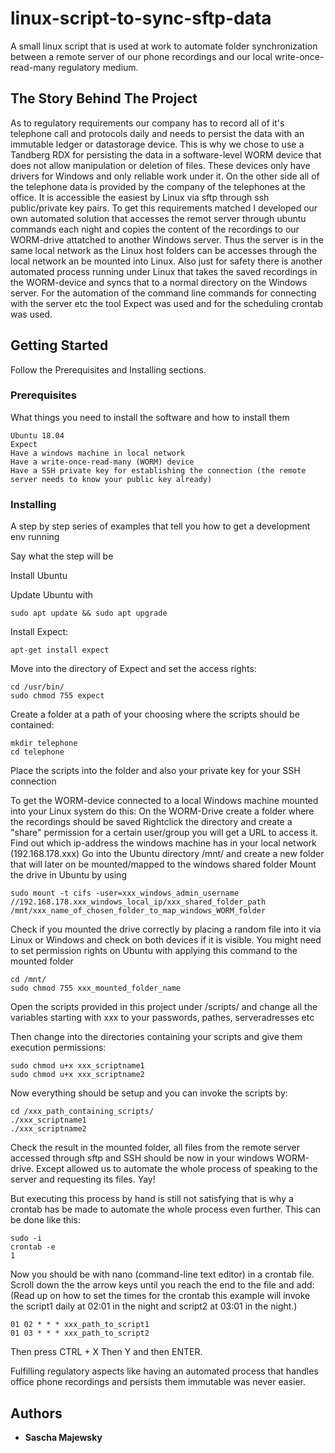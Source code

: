 # linux-script-to-sync-sftp-data

A small linux script that is used at work to automate folder synchronization between a remote server of our phone recordings and our local write-once-read-many regulatory medium.

## The Story Behind The Project

As to regulatory requirements our company has to record all of it's telephone call and protocols daily and needs to persist the data with an immutable ledger or datastorage device. This is why we chose to use a Tandberg RDX for persisting the data in a software-level WORM device that does not allow manipulation or deletion of files. These devices only have drivers for Windows and only reliable work under it. On the other side all of the telephone data is provided by the company of the telephones at the office. It is accessible the easiest by Linux via sftp through ssh public/private key pairs. To get this requirements matched I developed our own automated solution that accesses the remot server through ubuntu commands each night and copies the content of the recordings to our WORM-drive attatched to another Windows server. Thus the server is in the same local network as the Linux host folders can be accesses through the local network an be mounted into Linux. Also just for safety there is another automated process running under Linux that takes the saved recordings in the WORM-device and syncs that to a normal directory on the Windows server. For the automation of the command line commands for connecting with the server etc the tool Expect was used and for the scheduling crontab was used.

## Getting Started

Follow the Prerequisites and Installing sections.

### Prerequisites

What things you need to install the software and how to install them

```
Ubuntu 18.04
Expect
Have a windows machine in local network
Have a write-once-read-many (WORM) device
Have a SSH private key for establishing the connection (the remote server needs to know your public key already)
```

### Installing

A step by step series of examples that tell you how to get a development env running

Say what the step will be


Install Ubuntu

Update Ubuntu with
```
sudo apt update && sudo apt upgrade
```

Install Expect:
```
apt-get install expect
```

Move into the directory of Expect and set the access rights:
```
cd /usr/bin/
sudo chmod 755 expect
```

Create a folder at a path of your choosing where the scripts should be contained:
```
mkdir telephone
cd telephone
```

Place the scripts into the folder and also your private key for your SSH connection

To get the WORM-device connected to a local Windows machine mounted into your Linux system do this:
On the WORM-Drive create a folder where the recordings should be saved
Rightclick the directory and create a "share" permission for a certain user/group you will get a URL to access it.
Find out which ip-address the windows machine has in your local network (192.168.178.xxx)
Go into the Ubuntu directory /mnt/ and create a new folder that will later on be mounted/mapped to the windows shared folder
Mount the drive in Ubuntu by using
```
sudo mount -t cifs -user=xxx_windows_admin_username //192.168.178.xxx_windows_local_ip/xxx_shared_folder_path /mnt/xxx_name_of_chosen_folder_to_map_windows_WORM_folder
```

Check if you mounted the drive correctly by placing a random file into it via Linux or Windows and check on both devices if it is visible. You might need to set permission rights on Ubuntu with applying this command to the mounted folder
```
cd /mnt/
sudo chmod 755 xxx_mounted_folder_name
```

Open the scripts provided in this project under /scripts/ and change all the variables starting with xxx to your passwords, pathes, serveradresses etc

Then change into the directories containing your scripts and give them execution permissions:
```
sudo chmod u+x xxx_scriptname1
sudo chmod u+x xxx_scriptname2
```

Now everything should be setup and you can invoke the scripts by:
```
cd /xxx_path_containing_scripts/
./xxx_scriptname1
./xxx_scriptname2
```

Check the result in the mounted folder, all files from the remote server accessed through sftp and SSH should be now in your windows WORM-drive. Except allowed us to automate the whole process of speaking to the server and requesting its files. Yay!

But executing this process by hand is still not satisfying that is why a crontab has be made to automate the whole process even further. This can be done like this:
```
sudo -i
crontab -e
1
```

Now you should be with nano (command-line text editor) in a crontab file. Scroll down the the arrow keys until you reach the end to the file and add: (Read up on how to set the times for the crontab this example will invoke the script1 daily at 02:01 in the night and script2 at 03:01 in the night.)
```
01 02 * * * xxx_path_to_script1
01 03 * * * xxx_path_to_script2
```

Then press CTRL + X Then Y and then ENTER.

Fulfilling regulatory aspects like having an automated process that handles office phone recordings and persists them immutable was never easier.

## Authors

* **Sascha Majewsky**